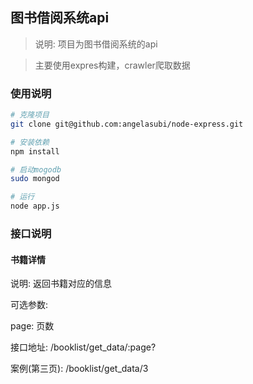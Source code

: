 ##  图书借阅系统api

> 说明: 项目为图书借阅系统的api  

> 主要使用expres构建，crawler爬取数据

### 使用说明

``` bash
# 克隆项目
git clone git@github.com:angelasubi/node-express.git

# 安装依赖
npm install

# 启动mogodb
sudo mongod

# 运行
node app.js

```

### 接口说明

#### 书籍详情
说明: 返回书籍对应的信息  

可选参数:  

page: 页数  

接口地址: /booklist/get_data/:page?  

案例(第三页): /booklist/get_data/3  


